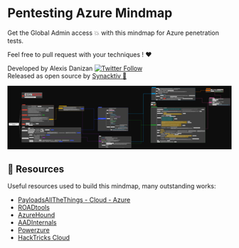 # Pentesting Azure Mindmap 

Get the Global Admin access 💥 with this mindmap for Azure penetration tests. 

Feel free to pull request with your techniques ! ❤️

Developed by Alexis Danizan [![Twitter Follow](https://img.shields.io/twitter/follow/alexisdanizan?style=social)](https://twitter.com/alexisdanizan/)  
Released as open source by [Synacktiv 🥷](https://www.synacktiv.com/) 

![AzureAd / EntraID mindmap](pentesting_azuread_entraid.png)

📖 Resources
-----

Useful resources used to build this mindmap, many outstanding works:

- [PayloadsAllTheThings - Cloud - Azure](https://github.com/swisskyrepo/PayloadsAllTheThings/blob/master/Methodology%20and%20Resources/Cloud%20-%20Azure%20Pentest.md)
- [ROADtools](https://github.com/dirkjanm/ROADtools)
- [AzureHound](https://github.com/BloodHoundAD/AzureHound)
- [AADInternals](https://github.com/Gerenios/AADInternals)
- [Powerzure](https://github.com/hausec/PowerZure)
- [HackTricks Cloud](https://github.com/carlospolop/hacktricks-cloud)
